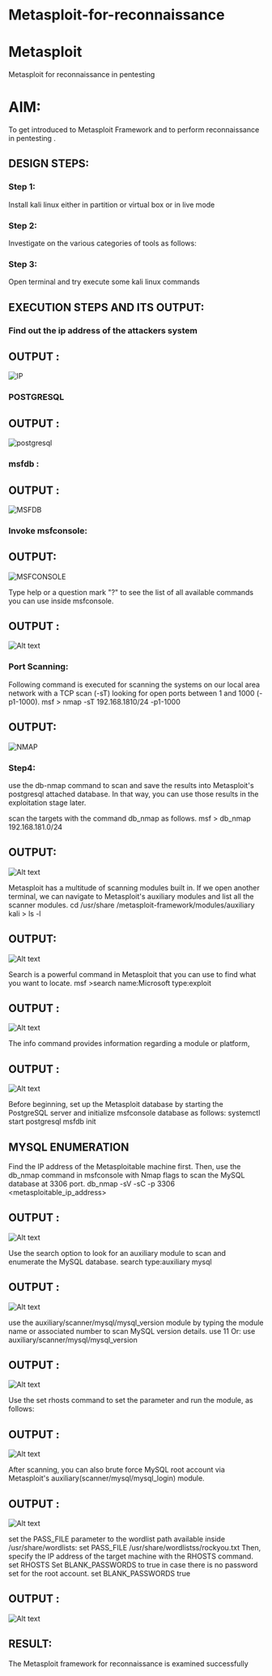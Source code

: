 

# Metasploit-for-reconnaissance
# Metasploit
Metasploit for reconnaissance in pentesting

# AIM:

To get introduced to Metasploit Framework and to  perform reconnaissance  in pentesting .

## DESIGN STEPS:

### Step 1:

Install kali linux either in partition or virtual box or in live mode

### Step 2:

Investigate on the various categories of tools as follows:

### Step 3:

Open terminal and try execute some kali linux commands

## EXECUTION STEPS AND ITS OUTPUT:

### Find out the ip address of the attackers system

## OUTPUT :

![IP](ID.png)

### POSTGRESQL

## OUTPUT :

![postgresql](img/02.png)

### msfdb :

## OUTPUT :

![MSFDB](03.png)

### Invoke msfconsole:
## OUTPUT:

![MSFCONSOLE](001.png)

Type help or a question mark "?" to see the list of all available commands you can use inside msfconsole.

## OUTPUT :

![Alt text](05.png)

### Port Scanning:

Following command is executed for scanning the systems on our local area network with a TCP scan (-sT) looking for open ports between 1 and 1000 (-p1-1000).
msf >  nmap -sT 192.168.1810/24 -p1-1000


## OUTPUT:

![NMAP](06.png)

### Step4:
use the db-nmap command to scan and save the results into Metasploit's postgresql attached database. In that way, you can use those results in the exploitation stage later.

scan the targets with the command db_nmap as follows.
msf > db_nmap 192.168.181.0/24
## OUTPUT:

![Alt text](08.png)

Metasploit has a multitude of scanning modules built in. If we open another terminal, we can navigate to Metasploit's auxiliary modules and list all the scanner modules.
cd /usr/share /metasploit-framework/modules/auxiliary
kali > ls -l
## OUTPUT:

![Alt text](09.png)

Search is a powerful command in Metasploit that you can use to find what you want to locate. 
msf >search name:Microsoft type:exploit

## OUTPUT :

![Alt text](img/10.png)

The info command provides information regarding a module or platform,

## OUTPUT :

![Alt text](11.png)


Before beginning, set up the Metasploit database by starting the PostgreSQL server and initialize msfconsole database as follows:
systemctl start postgresql
msfdb init
## MYSQL ENUMERATION
Find the IP address of the Metasploitable machine first. Then, use the db_nmap command in msfconsole with Nmap flags to scan the MySQL database at 3306 port.
db_nmap -sV -sC -p 3306 <metasploitable_ip_address>

## OUTPUT :


![Alt text](12.png)



Use the search option to look for an auxiliary module to scan and enumerate the MySQL database.
search type:auxiliary mysql

## OUTPUT :
![Alt text](13.png)

use the auxiliary/scanner/mysql/mysql_version module by typing the module name or associated number to scan MySQL version details.
use 11
Or:
use auxiliary/scanner/mysql/mysql_version

## OUTPUT :
![Alt text](14.png)

Use the set rhosts command to set the parameter and run the module, as follows:

## OUTPUT :
![Alt text](img/15.png)

After scanning, you can also brute force MySQL root account via Metasploit's auxiliary(scanner/mysql/mysql_login) module.

## OUTPUT :

![Alt text](16.png)

set the PASS_FILE parameter to the wordlist path available inside /usr/share/wordlists:
set PASS_FILE /usr/share/wordlistss/rockyou.txt
Then, specify the IP address of the target machine with the RHOSTS command.
set RHOSTS <metasploitable-ip-address>
Set BLANK_PASSWORDS to true in case there is no password set for the root account.
set BLANK_PASSWORDS true

##  OUTPUT :

![Alt text](<18 l.png>)

## RESULT:
The Metasploit framework for reconnaissance is  examined successfully

